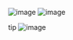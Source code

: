 ![image](https://user-images.githubusercontent.com/31956098/152670246-2b98201e-1887-4e32-9bc7-cdd189c4c163.png)
![image](https://user-images.githubusercontent.com/31956098/152670249-b8e97c3b-7d55-4b24-99e9-8a3d4576fc19.png)

tip
![image](https://user-images.githubusercontent.com/31956098/152670241-9aecf913-38ca-4731-befb-656973274d02.png)
